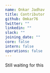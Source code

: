 ```yaml
---
name: Onkar Jadhav
title: Contributor
github: Omkar76
twitter: ""
linkedin: ""
slack: ""
joining_date: ""
core: false
intern: false
operations: false
---
```


Still waiting for this
